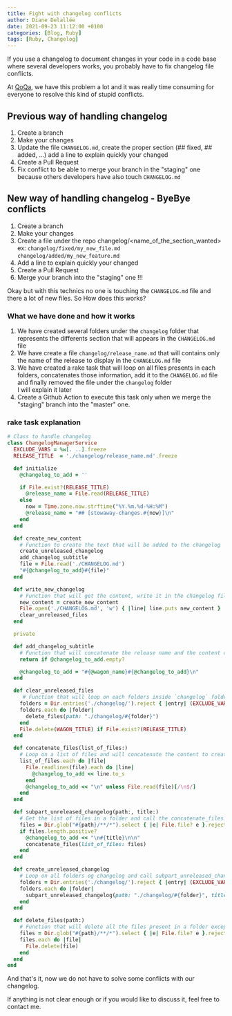 ```yaml
---
title: Fight with changelog conflicts
author: Diane Delallée 
date: 2021-09-23 11:12:00 +0100 
categories: [Blog, Ruby]
tags: [Ruby, Changelog]
---
```


If you use a changelog to document changes in your code in a code base where several developers works, you probably have to fix changelog file conflicts.

At [QoQa](https://www.qoqa.ch/fr), we have this problem a lot and it was really time consuming for everyone to resolve this kind of stupid conflicts.

## Previous way of handling changelog

1. Create a branch
2. Make your changes
3. Update the file `CHANGELOG.md`, create the proper section (## fixed, ## added, ...) add a line to explain quickly your changed
4. Create a Pull Request 
5. Fix conflict to be able to merge your branch in the "staging" one because others developers have also touch `CHANGELOG.md`

## New way of handling changelog - ByeBye conflicts

1. Create a branch
2. Make your changes
3. Create a file under the repo changelog/<name_of_the_section_wanted> <br>
   ex:  `changelog/fixed/my_new_file.md`<br>
   `changelog/added/my_new_feature.md`
4. Add a line to explain quickly your changed
5. Create a Pull Request
6. Merge your branch into the "staging" one !!!

Okay but with this technics no one is touching the `CHANGELOG.md` file and there a lot of new files. So How does this works?

### What we have done and how it works

1. We have created several folders under the `changelog` folder that represents the differents section that will appears in the `CHANGELOG.md` file
2. We have create a file `changelog/release_name.md` that will contains only the name of the release to display in the `CHANGELOG.md` file
3. We have created a rake task that will loop on all files presents in each folders, concatenates those information, add it to the `CHANGELOG.md` file and finally removed the file under the `changelog` folder <br>
   I will explain it later
4. Create a Github Action to execute this task only when we merge the "staging" branch into the "master" one.

### rake task explanation
```ruby
# Class to handle changelog
class ChangelogManagerService
  EXCLUDE_VARS = %w[. ..].freeze
  RELEASE_TITLE  = './changelog/release_name.md'.freeze

  def initialize
    @changelog_to_add = ''

    if File.exist?(RELEASE_TITLE)
      @release_name = File.read(RELEASE_TITLE)
    else
      now = Time.zone.now.strftime("%Y.%m.%d-%H:%M")
      @release_name = "## [stowaway-changes.#{now}]\n"
    end
  end

  def create_new_content
    # Function to create the text that will be added to the changelog
    create_unreleased_changelog
    add_changelog_subtitle
    file = File.read('./CHANGELOG.md')
    "#{@changelog_to_add}#{file}"
  end

  def write_new_changelog
    # Function that will get the content, write it in the changelog file and will delete individual changelog files
    new_content = create_new_content
    File.open('./CHANGELOG.md', 'w') { |line| line.puts new_content }
    clear_unreleased_files
  end

  private

  def add_changelog_subtitle
    # Function that will concatenate the release name and the content of all individual changelog
    return if @changelog_to_add.empty?

    @changelog_to_add = "#{@wagon_name}#{@changelog_to_add}\n"
  end

  def clear_unreleased_files
     # Function that will loop on each folders inside `changelog` folder and call the delete function and will delete the file `changelog/release_name.md`
    folders = Dir.entries('./changelog/').reject { |entry| (EXCLUDE_VARS.include? entry) }
    folders.each do |folder|
      delete_files(path: "./changelog/#{folder}")
    end
    File.delete(WAGON_TITLE) if File.exist?(RELEASE_TITLE)
  end

  def concatenate_files(list_of_files:)
    # Loop on a list of files and will concatenate the content to create the text that will appear in the final changelog
    list_of_files.each do |file|
      File.readlines(file).each do |line|
        @changelog_to_add << line.to_s
      end
      @changelog_to_add << "\n" unless File.read(file)[/\n$/]
    end
  end

  def subpart_unreleased_changelog(path:, title:)
    # Get the list of files in a folder and call the concatenate_files function only if there is file in this folder
    files = Dir.glob("#{path}/**/*").select { |e| File.file? e }.reject { |i| i == "#{path}/README.md" }
    if files.length.positive?
      @changelog_to_add << "\n#{title}\n\n"
      concatenate_files(list_of_files: files)
    end
  end

  def create_unreleased_changelog
    # Loop on all folders og changelog and call subpart_unreleased_changelog to do the job
    folders = Dir.entries('./changelog/').reject { |entry| (EXCLUDE_VARS.include? entry) }
    folders.each do |folder|
      subpart_unreleased_changelog(path: "./changelog/#{folder}", title: "### #{folder.capitalize}")
    end
  end

  def delete_files(path:)
    # Function that will delete all the files present in a folder except the one called READMDE.md 
    files = Dir.glob("#{path}/**/*").select { |e| File.file? e }.reject { |i| i == "#{path}/README.md" }
    files.each do |file|
      File.delete(file)
    end
  end
end
```

And that's it, now we do not have to solve some conflicts with our changelog.

If anything is not clear enough or if you would like to discuss it, feel free to contact me.